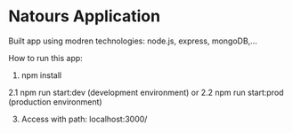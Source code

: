# Natours Application

Built app using modren technologies: node.js, express, mongoDB,...

How to run this app:

1. npm install

2.1 npm run start:dev (development environment) or
2.2 npm run start:prod (production environment)

3. Access with path: localhost:3000/
